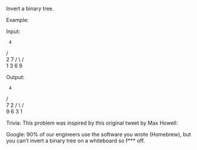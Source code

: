 Invert a binary tree.

Example:

Input:


     4
   /   \
  2     7
 / \   / \
1   3 6   9

Output:


     4
   /   \
  7     2
 / \   / \
9   6 3   1

Trivia:
This problem was inspired by this original tweet by Max Howell:

Google: 90% of our engineers use the software you wrote (Homebrew), but you can&rsquo;t invert a binary tree on a whiteboard so f*** off.
